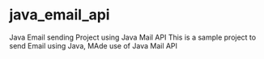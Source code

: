 # java_email_api
Java Email sending Project using Java Mail API
This is a sample project to send Email using Java, MAde use of Java Mail API
